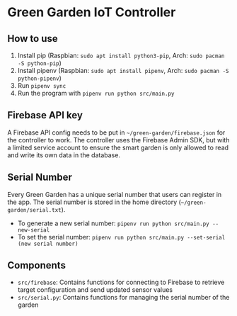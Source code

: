 # Green Garden IoT Controller

## How to use

1. Install pip (Raspbian: `sudo apt install python3-pip`, Arch: `sudo pacman -S python-pip`)
2. Install pipenv (Raspbian: `sudo apt install pipenv`, Arch: `sudo pacman -S python-pipenv`)
3. Run `pipenv sync`
4. Run the program with `pipenv run python src/main.py`

## Firebase API key

A Firebase API config needs to be put in `~/green-garden/firebase.json` for the controller to work. The controller uses the Firebase Admin SDK, but with a limited service account to ensure the smart garden is only allowed to read and write its own data in the database.

## Serial Number

Every Green Garden has a unique serial number that users can register in the app. The serial number is stored in the home directory (`~/green-garden/serial.txt`).

* To generate a new serial number: `pipenv run python src/main.py --new-serial`
* To set the serial number: `pipenv run python src/main.py --set-serial (new serial number)`

## Components

* `src/firebase`: Contains functions for connecting to Firebase to retrieve target configuration and send updated sensor values
* `src/serial.py`: Contains functions for managing the serial number of the garden
